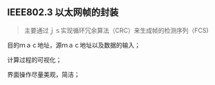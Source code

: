 ## IEEE802.3 以太网帧的封装


> 主要通过ｊｓ实现循环冗余算法（CRC）来生成帧的检测序列（FCS)

目的ｍａｃ地址，源ｍａｃ地址以及数据的输入；

计算过程的可视化；

界面操作尽量美观，简洁；
